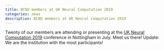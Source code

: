 ```yaml
---
title: BCNU members at UK Neural Computation 2019
categories: news
description: BCNU members at UK Neural Computation 2019
---
```


Twenty of our members are attending or presenting at the [UK Neural Computation 2019](https://drmdhumphries.wixsite.com/ukneuralcomp2019) conference in Nottingham in July. Meet us there! Update: We are the institution with the most participants!